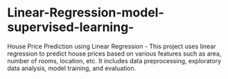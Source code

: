 # Linear-Regression-model-supervised-learning-
House Price Prediction using Linear Regression - This project uses linear regression to predict house prices based on various features such as area, number of rooms, location, etc. It includes data preprocessing, exploratory data analysis, model training, and evaluation.
